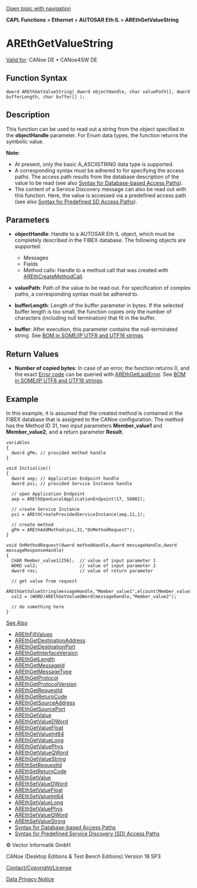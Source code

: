 [Open topic with navigation](../../../../../../CANoeDEFamily.htm#Topics/CAPLFunctions/IP/AUTOSARethIL/Functions/CAPLfunctionAREthGetValueString.md)

**CAPL Functions** » **Ethernet** » **AUTOSAR Eth IL** » **AREthGetValueString**

# AREthGetValueString

[Valid for](../../../../Shared/FeatureAvailability.md): CANoe DE • CANoe4SW DE

## Function Syntax

```
dword AREthGetValueString( dword objectHandle, char valuePath[], dword bufferLength, char buffer[] );
```

## Description

This function can be used to read out a string from the object specified in the **objectHandle** parameter. For Enum data types, the function returns the symbolic value.

**Note:**

- At present, only the basic A_ASCIISTRING data type is supported.
- A corresponding syntax must be adhered to for specifying the access paths. The access path results from the database description of the value to be read (see also [Syntax for Database-based Access Paths](CAPLfunctionAREthSyntaxDatabaseAccessPath.md)).
- The content of a Service Discovery message can also be read out with this function. Here, the value is accessed via a predefined access path (see also [Syntax for Predefined SD Access Paths](CAPLfunctionAREthSyntaxPredefinedSDAccessPath.md)).

## Parameters

- **objectHandle**: Handle to a AUTOSAR Eth IL object, which must be completely described in the FIBEX database. The following objects are supported:
  - Messages
  - Fields
  - Method calls: Handle to a method call that was created with [AREthCreateMethodCall](CAPLfunctionAREthCreateMethodCall.md).

- **valuePath**: Path of the value to be read out. For specification of complex paths, a corresponding syntax must be adhered to.

- **bufferLength**: Length of the buffer parameter in bytes. If the selected buffer length is too small, the function copies only the number of characters (including null termination) that fit in the buffer.

- **buffer**: After execution, this parameter contains the null-terminated string. See [BOM in SOME/IP UTF8 and UTF16 strings](../../../../CANoeCANalyzer/Ethernet/ILSomeIP/ILSomeIPBOM.md).

## Return Values

- **Number of copied bytes**: In case of an error, the function returns 0, and the exact [Error code](../CAPLfunctionsAREthILErrorCodes.md) can be queried with [AREthGetLastError](CAPLfunctionAREthGetLastError.md). See [BOM in SOME/IP UTF8 and UTF16 strings](../../../../CANoeCANalyzer/Ethernet/ILSomeIP/ILSomeIPBOM.md).

## Example

In this example, it is assumed that the created method is contained in the FIBEX database that is assigned to the CANoe configuration. The method has the Method ID 31, two input parameters **Member_value1** and **Member_value2**, and a return parameter **Result**.

```plaintext
variables
{
  dword gPm; // provided method handle
}

void Initialize()
{
  dword aep; // Application Endpoint handle
  dword psi; // provided Service Instance handle

  // open Application Endpoint
  aep = AREthOpenLocalApplicationEndpoint(17, 50002);

  // create Service Instance
  psi = AREthCreateProvidedServiceInstance(aep,11,1);

  // create method
  gPm = AREthAddMethod(psi,31,"OnMethodRequest");
}

void OnMethodRequest(dword methodHandle,dword messageHandle,dword messageResponseHandle)
{
  CHAR Member_value1[256];  // value of input parameter 1
  WORD val2;                // value of input parameter 2
  dword res;                // value of return parameter

  // get value from request
  AREthGetValueString(messageHandle,"Member_value1",elcount(Member_value1),Member_value1);
  val2 = (WORD)AREthGetValueDWord(messageHandle,"Member_value2");

  // do something here
}
```

[See Also](javascript:void(0);)
- [AREthFillValues](CAPLfunctionAREthFillValues.md)
- [AREthGetDestinationAddress](CAPLfunctionAREthGetDestinationAddress.md)
- [AREthGetDestinationPort](CAPLfunctionAREthGetDestinationPort.md)
- [AREthGetInterfaceVersion](CAPLfunctionAREthGetInterfaceVersion.md)
- [AREthGetLength](CAPLfunctionAREthGetLength.md)
- [AREthGetMessageId](CAPLfunctionAREthGetMessageId.md)
- [AREthGetMessageType](CAPLfunctionAREthGetMessageType.md)
- [AREthGetProtocol](CAPLfunctionAREthGetProtocol.md)
- [AREthGetProtocolVersion](CAPLfunctionAREthGetProtocolVersion.md)
- [AREthGetRequestId](CAPLfunctionAREthGetRequestId.md)
- [AREthGetReturnCode](CAPLfunctionAREthGetReturnCode.md)
- [AREthGetSourceAddress](CAPLfunctionAREthGetSourceAddress.md)
- [AREthGetSourcePort](CAPLfunctionAREthGetSourcePort.md)
- [AREthGetValue](CAPLfunctionAREthGetValue.md)
- [AREthGetValueDWord](CAPLfunctionAREthGetValueDWord.md)
- [AREthGetValueFloat](CAPLfunctionAREthGetValueFloat.md)
- [AREthGetValueInt64](CAPLfunctionAREthGetValueInt64.md)
- [AREthGetValueLong](CAPLfunctionAREthGetValueLong.md)
- [AREthGetValuePhys](CAPLfunctionAREthGetValuePhys.md)
- [AREthGetValueQWord](CAPLfunctionAREthGetValueQWord.md)
- [AREthGetValueString](#aanchor5730)
- [AREthSetRequestId](CAPLfunctionAREthSetRequestId.md)
- [AREthSetReturnCode](CAPLfunctionAREthSetReturnCode.md)
- [AREthSetValue](CAPLfunctionAREthSetValue.md)
- [AREthSetValueDWord](CAPLfunctionAREthSetValueDWord.md)
- [AREthSetValueFloat](CAPLfunctionAREthSetValueFloat.md)
- [AREthSetValueInt64](CAPLfunctionAREthSetValueInt64.md)
- [AREthSetValueLong](CAPLfunctionAREthSetValueLong.md)
- [AREthSetValuePhys](CAPLfunctionAREthSetValuePhys.md)
- [AREthSetValueQWord](CAPLfunctionAREthSetValueQWord.md)
- [AREthSetValueString](CAPLfunctionAREthSetValueString.md)
- [Syntax for Database-based Access Paths](CAPLfunctionAREthSyntaxDatabaseAccessPath.md)
- [Syntax for Predefined Service Discovery (SD) Access Paths](CAPLfunctionAREthSyntaxPredefinedSDAccessPath.md)

© Vector Informatik GmbH

CANoe (Desktop Editions & Test Bench Editions) Version 18 SP3

[Contact/Copyright/License](../../../../Shared/ContactCopyrightLicense.md)

[Data Privacy Notice](https://www.vector.com/int/en/company/get-info/privacy-policy/)